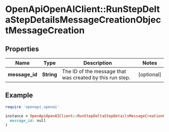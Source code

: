 # OpenApiOpenAIClient::RunStepDeltaStepDetailsMessageCreationObjectMessageCreation

## Properties

| Name | Type | Description | Notes |
| ---- | ---- | ----------- | ----- |
| **message_id** | **String** | The ID of the message that was created by this run step. | [optional] |

## Example

```ruby
require 'openapi_openai'

instance = OpenApiOpenAIClient::RunStepDeltaStepDetailsMessageCreationObjectMessageCreation.new(
  message_id: null
)
```

